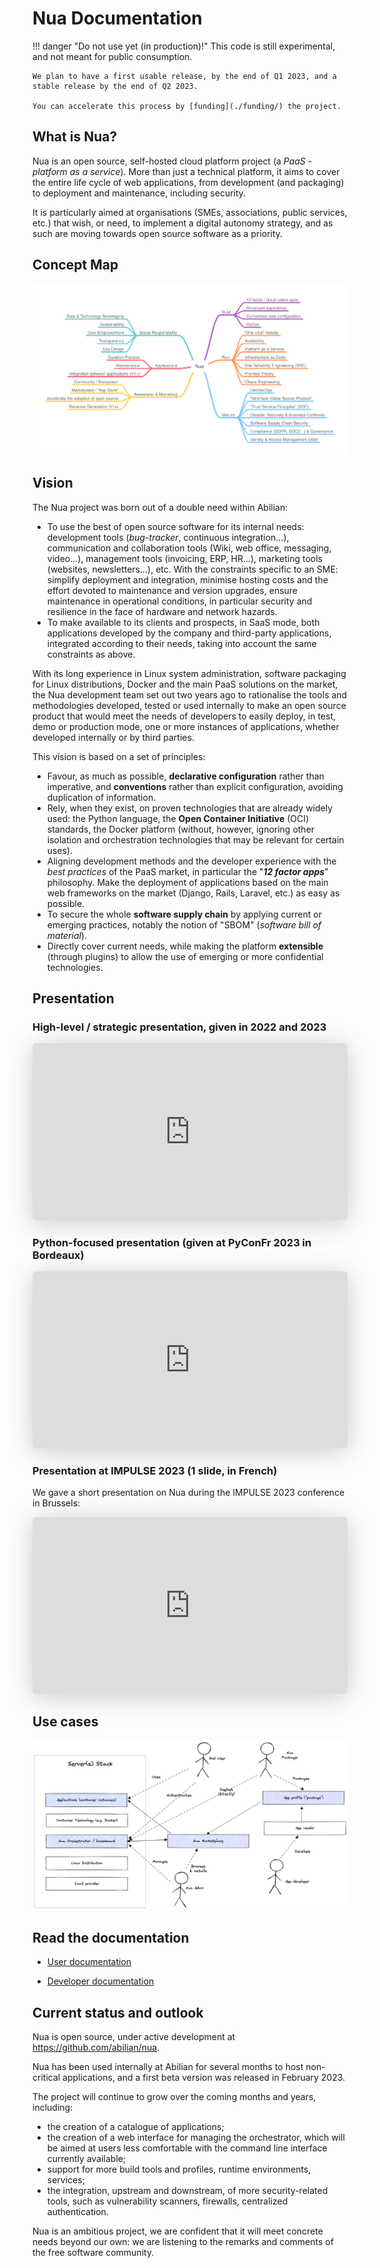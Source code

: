 # Nua Documentation


!!! danger "Do not use yet (in production)!"
    This code is still experimental, and not meant for public consumption.

    We plan to have a first usable release, by the end of Q1 2023, and a stable release by the end of Q2 2023.

    You can accelerate this process by [funding](./funding/) the project.


## What is Nua?

Nua is an open source, self-hosted cloud platform project (a *PaaS* - *platform as a service*). More than just a technical platform, it aims to cover the entire life cycle of web applications, from development (and packaging) to deployment and maintenance, including security.

It is particularly aimed at organisations (SMEs, associations, public services, etc.) that wish, or need, to implement a digital autonomy strategy, and as such are moving towards open source software as a priority.


## Concept Map

<img src="diagrams/mindmaps/Nua Concept Map.png">


## Vision

The Nua project was born out of a double need within Abilian:

- To use the best of open source software for its internal needs: development tools (*bug-tracker*, continuous integration...), communication and collaboration tools (Wiki, web office, messaging, video...), management tools (invoicing, ERP, HR...), marketing tools (websites, newsletters...), etc. With the constraints specific to an SME: simplify deployment and integration, minimise hosting costs and the effort devoted to maintenance and version upgrades, ensure maintenance in operational conditions, in particular security and resilience in the face of hardware and network hazards.
- To make available to its clients and prospects, in SaaS mode, both applications developed by the company and third-party applications, integrated according to their needs, taking into account the same constraints as above.

With its long experience in Linux system administration, software packaging for Linux distributions, Docker and the main PaaS solutions on the market, the Nua development team set out two years ago to rationalise the tools and methodologies developed, tested or used internally to make an open source product that would meet the needs of developers to easily deploy, in test, demo or production mode, one or more instances of applications, whether developed internally or by third parties.

This vision is based on a set of principles:

- Favour, as much as possible, **declarative configuration** rather than imperative, and **conventions** rather than explicit configuration, avoiding duplication of information.
- Rely, when they exist, on proven technologies that are already widely used: the Python language, the **Open Container Initiative** (OCI) standards, the Docker platform (without, however, ignoring other isolation and orchestration technologies that may be relevant for certain uses).
- Aligning development methods and the developer experience with the *best practices* of the PaaS market, in particular the "***12 factor apps***" philosophy. Make the deployment of applications based on the main web frameworks on the market (Django, Rails, Laravel, etc.) as easy as possible.
- To secure the whole **software supply chain** by applying current or emerging practices, notably the notion of "SBOM" (*software bill of material*).
- Directly cover current needs, while making the platform **extensible** (through plugins) to allow the use of emerging or more confidential technologies.


## Presentation

### High-level / strategic presentation, given in 2022 and 2023

<iframe class="speakerdeck-iframe" style="border: 0px none; background: rgba(0, 0, 0, 0.1) padding-box; margin: 0px; padding: 0px; border-radius: 6px; box-shadow: rgba(0, 0, 0, 0.2) 0px 5px 40px; width: 100%; height: auto; aspect-ratio: 560 / 314;" src="https://speakerdeck.com/player/f7a0c4f8df0a49be8d6d5e944a0eed90" title="Nua - a self-hosted, resilient PaaS" allowfullscreen="true" mozallowfullscreen="true" webkitallowfullscreen="true" data-ratio="1.78343949044586" frameborder="0"></iframe>

### Python-focused presentation (given at PyConFr 2023 in Bordeaux)

<iframe class="speakerdeck-iframe" style="border: 0px none; background: rgba(0, 0, 0, 0.1) padding-box; margin: 0px; padding: 0px; border-radius: 6px; box-shadow: rgba(0, 0, 0, 0.2) 0px 5px 40px; width: 100%; height: auto; aspect-ratio: 560 / 314;" src="https://speakerdeck.com/player/b69f33062ebb48a3b884b7b2bc5f0a4a" title="Nua, un PaaS open source en Python pour l'auto-hébergement de vos applications" allowfullscreen="true" data-ratio="1.78343949044586" frameborder="0"></iframe>

### Presentation at IMPULSE 2023 (1 slide, in French)

We gave a short presentation on Nua during the IMPULSE 2023 conference in Brussels:

<iframe class="speakerdeck-iframe" style="border: 0px none; background: rgba(0, 0, 0, 0.1) padding-box; margin: 0px; padding: 0px; border-radius: 6px; box-shadow: rgba(0, 0, 0, 0.2) 0px 5px 40px; width: 100%; height: auto; aspect-ratio: 560 / 314;" src="https://speakerdeck.com/player/d36daeb62d4347ad8b96fa63e649b6c8" title="Pitch Abilian @ IMPULSE 2023" allowfullscreen="true" data-ratio="1.78343949044586" frameborder="0"></iframe>


## Use cases

<img src="diagrams/others/Nua use cases.png">


## Read the documentation

- [User documentation](./user/)

- [Developer documentation](./dev/)


## Current status and outlook

Nua is open source, under active development at <https://github.com/abilian/nua>.

Nua has been used internally at Abilian for several months to host non-critical applications, and a first beta version was released in February 2023.

The project will continue to grow over the coming months and years, including:

- the creation of a catalogue of applications;
- the creation of a web interface for managing the orchestrator, which will be aimed at users less comfortable with the command line interface currently available;
- support for more build tools and profiles, runtime environments, services;
- the integration, upstream and downstream, of more security-related tools, such as vulnerability scanners, firewalls, centralized authentication.

Nua is an ambitious project, we are confident that it will meet concrete needs beyond our own: we are listening to the remarks and comments of the free software community.
